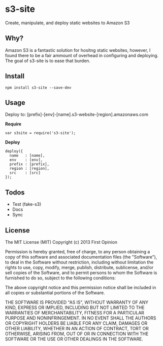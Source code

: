 s3-site
=======

Create, manipulate, and deploy static websites to Amazon S3


## Why?

Amazon S3 is a fantastic solution for hositng static websites, however, I found there to be a fair ammount of overhead in configuring and deploying. The goal of s3-site is to ease that burden.


## Install

```
npm install s3-site --save-dev
```

## Usage

Deploy to: [prefix]-[env]-[name].s3-website-[region].amazonaws.com

**Require**

```
var s3site = require('s3-site');
```

**Deploy**

```
deploy({
  name   : [name],
  env    : [env],
  prefix : [prefix],
  region : [region],
  src    : [src]
});
```


## Todos

* Test (fake-s3)
* Docs
* Sync


## License

The MIT License (MIT)
Copyright (c) 2013 First Opinion

Permission is hereby granted, free of charge, to any person obtaining a copy
of this software and associated documentation files (the "Software"), to deal
in the Software without restriction, including without limitation the rights
to use, copy, modify, merge, publish, distribute, sublicense, and/or sell
copies of the Software, and to permit persons to whom the Software is
furnished to do so, subject to the following conditions:

The above copyright notice and this permission notice shall be included in
all copies or substantial portions of the Software.

THE SOFTWARE IS PROVIDED "AS IS", WITHOUT WARRANTY OF ANY KIND, EXPRESS OR
IMPLIED, INCLUDING BUT NOT LIMITED TO THE WARRANTIES OF MERCHANTABILITY,
FITNESS FOR A PARTICULAR PURPOSE AND NONINFRINGEMENT. IN NO EVENT SHALL THE
AUTHORS OR COPYRIGHT HOLDERS BE LIABLE FOR ANY CLAIM, DAMAGES OR OTHER
LIABILITY, WHETHER IN AN ACTION OF CONTRACT, TORT OR OTHERWISE, ARISING FROM,
OUT OF OR IN CONNECTION WITH THE SOFTWARE OR THE USE OR OTHER DEALINGS IN
THE SOFTWARE.